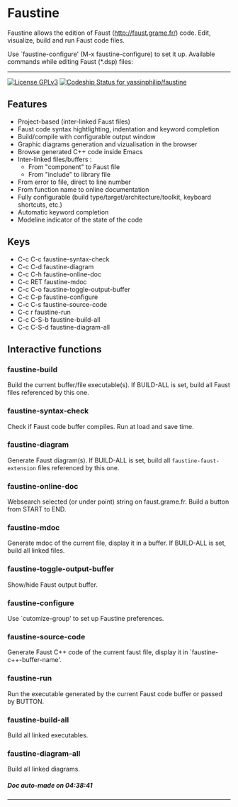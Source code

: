 # Faustine

Faustine allows the edition of Faust (http://faust.grame.fr/) code.
Edit, visualize, build and run Faust code files.

Use `faustine-configure' (M-x faustine-configure) to set it up.
Available commands while editing Faust (*.dsp) files:

---
[![License GPLv3](https://img.shields.io/badge/license-GPL_v3-green.svg)](http://www.gnu.org/licenses/gpl-3.0.html) [ ![Codeship Status for yassinphilip/faustine](https://app.codeship.com/projects/c2385cd0-5dc6-0135-04b2-0a800465306c/status?branch=master)](https://app.codeship.com/projects/238325)

## Features

- Project-based (inter-linked Faust files)
- Faust code syntax hightlighting, indentation and keyword completion
- Build/compile with configurable output window
- Graphic diagrams generation and vizualisation in the browser
- Browse generated C++ code inside Emacs
- Inter-linked files/buffers :
    - From "component" to Faust file
    - From "include" to library file
- From error to file, direct to line number
- From function name to online documentation
- Fully configurable (build type/target/architecture/toolkit, keyboard shortcuts, etc.)
- Automatic keyword completion
- Modeline indicator of the state of the code

## Keys

- C-c C-c         faustine-syntax-check
- C-c C-d         faustine-diagram
- C-c C-h         faustine-online-doc
- C-c RET         faustine-mdoc
- C-c C-o         faustine-toggle-output-buffer
- C-c C-p         faustine-configure
- C-c C-s         faustine-source-code
- C-c r           faustine-run
- C-c C-S-b       faustine-build-all
- C-c C-S-d       faustine-diagram-all

## Interactive functions

### faustine-build 

Build the current buffer/file executable(s).
If BUILD-ALL is set, build all Faust files referenced by this one.

### faustine-syntax-check 
Check if Faust code buffer compiles.
Run at load and save time.

### faustine-diagram 

Generate Faust diagram(s).
If BUILD-ALL is set, build all `faustine-faust-extension` files referenced by this one.

### faustine-online-doc 

Websearch selected (or under point) string on faust.grame.fr.
Build a button from START to END.

### faustine-mdoc 

Generate mdoc of the current file, display it in a buffer.
If BUILD-ALL is set, build all linked files.

### faustine-toggle-output-buffer 
Show/hide Faust output buffer.

### faustine-configure 

Use `cutomize-group' to set up Faustine preferences.

### faustine-source-code 

Generate Faust C++ code of the current faust file, display it in `faustine-c++-buffer-name'.

### faustine-run 

Run the executable generated by the current Faust code buffer or passed by BUTTON.

### faustine-build-all 

Build all linked executables.

### faustine-diagram-all 

Build all linked diagrams.

##### Doc auto-made on 04:38:41
---
